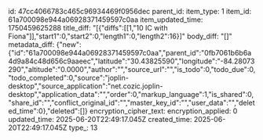 id: 47cc4066783c465c96934469f0956dec
parent_id: 
item_type: 1
item_id: 61a700098e944a06928371459597c0aa
item_updated_time: 1750459625288
title_diff: "[{\"diffs\":[[1,\"10 IC with Fiona\"]],\"start1\":0,\"start2\":0,\"length1\":0,\"length2\":16}]"
body_diff: "[]"
metadata_diff: {"new":{"id":"61a700098e944a06928371459597c0aa","parent_id":"0fb7061b6b6a4d9a84c48d656c9aaeec","latitude":"30.43825590","longitude":"-84.28073290","altitude":"0.0000","author":"","source_url":"","is_todo":0,"todo_due":0,"todo_completed":0,"source":"joplin-desktop","source_application":"net.cozic.joplin-desktop","application_data":"","order":0,"markup_language":1,"is_shared":0,"share_id":"","conflict_original_id":"","master_key_id":"","user_data":"","deleted_time":0},"deleted":[]}
encryption_cipher_text: 
encryption_applied: 0
updated_time: 2025-06-20T22:49:17.045Z
created_time: 2025-06-20T22:49:17.045Z
type_: 13